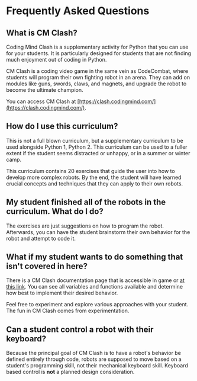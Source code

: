 # Frequently Asked Questions

## What is CM Clash?

Coding Mind Clash is a supplementary activity for Python that you can use for your students. It is particularly designed for students that are not finding much enjoyment out of coding in Python.

CM Clash is a coding video game in the same vein as CodeCombat, where students will program their own fighting robot in an arena. They can add on modules like guns, swords, claws, and magnets, and upgrade the robot to become the ultimate champion.

You can access CM Clash at [https://clash.codingmind.com/](https://clash.codingmind.com/).

## How do I use this curriculum?

This is not a full blown curriculum, but a supplementary curriculum to be used alongside Python 1, Python 2. This curriculum can be used to a fuller extent if the student seems distracted or unhappy, or in a summer or winter camp.

This curriculum contains 20 exercises that guide the user into how to develop more complex robots. By the end, the student will have learned crucial concepts and techniques that they can apply to their own robots.

## My student finished all of the robots in the curriculum. What do I do?

The exercises are just suggestions on how to program the robot. Afterwards, you can have the student brainstorm their own behavior for the robot and attempt to code it.

## What if my student wants to do something that isn't covered in here?

There is a CM Clash documentation page that is accessible in game or [at this link](https://docs.google.com/document/d/1XbPfSOdWo_Q0EDyMaGaLhTY3TKBqJCXbVZmNKqD5k5A/edit#heading=h.ru0ykummmrsh). You can see all variables and functions available and determine how best to implement their desired behavior.

Feel free to experiment and explore various approaches with your student. The fun in CM Clash comes from experimentation.

## Can a student control a robot with their keyboard?

Because the principal goal of CM Clash is to have a robot's behavior be defined entirely through code, robots are supposed to move based on a student's programming skill, not their mechanical keyboard skill. Keyboard based control is **not** a planned design consideration.